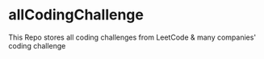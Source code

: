# allCodingChallenge

This Repo stores all coding challenges from LeetCode & many companies' coding challenge

